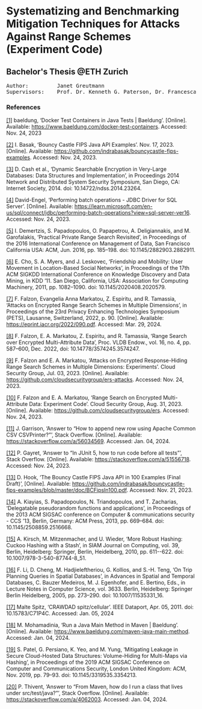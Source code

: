 # Systematizing and Benchmarking Mitigation Techniques for Attacks Against Range Schemes (Experiment Code)

## Bachelor's Thesis @ETH Zurich    
<pre>
Author:         Janet Greutmann   
Supervisors:    Prof. Dr. Kenneth G. Paterson, Dr. Francesca Falzon
</pre>

### References

[[1]](https://www.baeldung.com/docker-test-containers)
baeldung, ‘Docker Test Containers in Java Tests | Baeldung’. [Online].
Available: https://www.baeldung.com/docker-test-containers. Accessed: Nov. 24, 2023

[[2]](https://github.com/indrabasak/bouncycastle-fips-examples)
I. Basak, ‘Bouncy Castle FIPS Java API Examples’. Nov. 17, 2023. [Online].
Available: https://github.com/indrabasak/bouncycastle-fips-examples. Accessed: Nov. 24, 2023.

[[3]](http://dx.doi.org/10.14722/ndss.2014.23264)
D. Cash et al., ‘Dynamic Searchable Encryption in Very-Large Databases: Data Structures and Implementation’, in
Proceedings 2014 Network and Distributed System Security Symposium, San Diego, CA: Internet Society, 2014. doi:
10.14722/ndss.2014.23264.

[[4]](https://learn.microsoft.com/en-us/sql/connect/jdbc/performing-batch-operations?view=sql-server-ver16)
David-Engel, ‘Performing batch operations - JDBC Driver for SQL Server’. [Online].
Available: https://learn.microsoft.com/en-us/sql/connect/jdbc/performing-batch-operations?view=sql-server-ver16. Accessed: Nov. 24, 2023.

[[5]](https://doi.org/10.1145/2882903.2882911)
I. Demertzis, S. Papadopoulos, O. Papapetrou, A. Deligiannakis, and M. Garofalakis, ‘Practical Private Range Search
Revisited’, in Proceedings of the 2016 International Conference on Management of Data, San Francisco California USA:
ACM, Jun. 2016, pp. 185–198. doi: 10.1145/2882903.2882911.

[[6]](https://doi.org/10.1145/2020408.2020579)
E. Cho, S. A. Myers, and J. Leskovec, ‘Friendship and Mobility: User Movement in Location-Based Social Networks’, in Proceedings of the 17th ACM SIGKDD International Conference on Knowledge Discovery and Data Mining, in KDD ’11. San Diego, California, USA: Association for Computing Machinery, 2011, pp. 1082–1090. doi: 10.1145/2020408.2020579.

[[7]](https://eprint.iacr.org/2022/090.pdf)
F. Falzon, Evangelia Anna Markatou, Z. Espiritu, and R. Tamassia, ‘Attacks on Encrypted Range Search Schemes in Multiple Dimensions’, in Proceedings of the 23rd Privacy Enhancing Technologies Symposium (PETS), Lausanne, Switzerland, 2022, p. 90. [Online]. Available: https://eprint.iacr.org/2022/090.pdf. Accessed: Mar. 29, 2024.

[[8]](https://doi.org/10.14778/3574245.3574247)
F. Falzon, E. A. Markatou, Z. Espiritu, and R. Tamassia, ‘Range Search over Encrypted Multi-Attribute Data’, Proc. VLDB
Endow., vol. 16, no. 4, pp. 587–600, Dec. 2022, doi: 10.14778/3574245.3574247.

[[9]](https://github.com/cloudsecuritygroup/ers-attacks)
F. Falzon and E. A. Markatou, ‘Attacks on Encrypted Response-Hiding Range Search Schemes in Multiple
Dimensions: Experiments’. Cloud Security Group, Jul. 03, 2023. [Online].
Available: https://github.com/cloudsecuritygroup/ers-attacks. Accessed: Nov. 24, 2023.

[[10]](https://github.com/cloudsecuritygroup/ers)
F. Falzon and E. A. Markatou, ‘Range Search on Encrypted Multi-Attribute Data: Experiment Code’. Cloud
Security Group, Aug. 31, 2023. [Online]. Available: https://github.com/cloudsecuritygroup/ers. Accessed: Nov. 24, 2023.

[[11]](https://stackoverflow.com/a/56034569)
J. Garrison, ‘Answer to “How to append new row using Apache Common CSV CSVPrinter?”’, Stack Overflow. [Online]. Available: https://stackoverflow.com/a/56034569. Accessed: Jan. 04,
2024.

[[12]](https://stackoverflow.com/a/51556718)
P. Gayret, ‘Answer to “In JUnit 5, how to run code before all tests”’, Stack Overflow. [Online]. Available: https://stackoverflow.com/a/51556718. Accessed: Nov. 24,
2023.

[[13]](https://github.com/indrabasak/bouncycastle-fips-examples/blob/master/doc/BCFipsIn100.pdf)
D. Hook, ‘The Bouncy Castle FIPS Java API in 100 Examples (Final Draft)’, [Online].
Available: https://github.com/indrabasak/bouncycastle-fips-examples/blob/master/doc/BCFipsIn100.pdf. Accessed: Nov. 21, 2023.

[[14]](https://doi.org/10.1145/2508859.2516668)
A. Kiayias, S. Papadopoulos, N. Triandopoulos, and T. Zacharias, ‘Delegatable pseudorandom functions and applications’,
in Proceedings of the 2013 ACM SIGSAC conference on Computer & communications security - CCS ’13, Berlin, Germany: ACM
Press, 2013, pp. 669–684. doi: 10.1145/2508859.2516668.

[[15]](https://doi.org/10.1137/080728743)
A. Kirsch, M. Mitzenmacher, and U. Wieder, ‘More Robust Hashing: Cuckoo Hashing with a Stash’, in SIAM Journal on Computing, vol. 39, Berlin, Heidelberg: Springer, Berlin, Heidelberg, 2010, pp. 611--622. doi: 10.1007/978-3-540-87744-8_51.

[[16]](https://doi.org/10.1007/11535331_16)
F. Li, D. Cheng, M. Hadjieleftheriou, G. Kollios, and S.-H. Teng, ‘On Trip Planning Queries in Spatial Databases’, in Advances in Spatial and Temporal Databases, C. Bauzer Medeiros, M. J. Egenhofer, and E. Bertino, Eds., in Lecture Notes in Computer Science, vol. 3633. Berlin, Heidelberg: Springer Berlin Heidelberg, 2005, pp. 273–290. doi: 10.1007/11535331_16.

[[17]](https://doi.org/10.15783/C71P4C)
Malte Spitz, ‘CRAWDAD spitz/cellular’. IEEE Dataport, Apr. 05, 2011. doi: 10.15783/C71P4C. Accessed: Jan. 05, 2024

[[18]](https://www.baeldung.com/maven-java-main-method)
M. Mohamadinia, ‘Run a Java Main Method in Maven | Baeldung’. [Online].
Available: https://www.baeldung.com/maven-java-main-method. Accessed: Jan. 04, 2024.

[[19]](https://doi.org/10.1145/3319535.3354213)
S. Patel, G. Persiano, K. Yeo, and M. Yung, ‘Mitigating Leakage in Secure Cloud-Hosted Data Structures: Volume-Hiding for Multi-Maps via Hashing’, in Proceedings of the 2019 ACM SIGSAC Conference on Computer and Communications Security, London United Kingdom: ACM, Nov. 2019, pp. 79–93. doi: 10.1145/3319535.3354213.

[[20]](https://stackoverflow.com/a/4062003)
P. Thivent, ‘Answer to “From Maven, how do I run a class that lives under src/test/java?”’, Stack Overflow. [Online]. Available: https://stackoverflow.com/a/4062003. Accessed:
Jan. 04, 2024.
